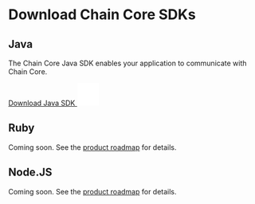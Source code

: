 # Download Chain Core SDKs

## Java
The Chain Core Java SDK enables your application to communicate with Chain Core.

<a href="../java/chain-sdk-latest.jar" class="downloadBtn btn success" target="\_blank">
  Download Java SDK
  <img src="/docs/images/download-icon.png" class="btn-icon icon-download">
</a>

## Ruby

Coming soon. See the [product roadmap](../reference/product-roadmap.md) for details.

## Node.JS

Coming soon. See the [product roadmap](../reference/product-roadmap.md) for details.
